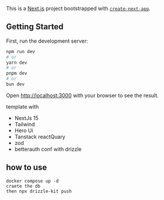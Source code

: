 This is a [Next.js](https://nextjs.org) project bootstrapped with [`create-next-app`](https://nextjs.org/docs/app/api-reference/cli/create-next-app).

## Getting Started

First, run the development server:

```bash
npm run dev
# or
yarn dev
# or
pnpm dev
# or
bun dev
```

Open [http://localhost:3000](http://localhost:3000) with your browser to see the result.

template with 
- NextJs 15  
- Tailwind 
- Hero Ui
- Tanstack reactQuary
- zod
- betterauth conf with drizzle


## how to use 
```
docker compose up -d 
craete the db 
then npx drizzle-kit push
```


